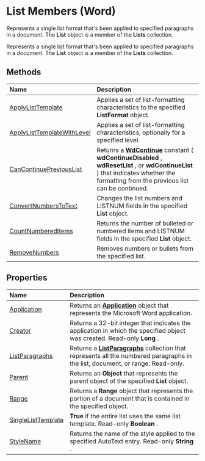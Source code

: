 
# List Members (Word)
Represents a single list format that's been applied to specified paragraphs in a document. The  **List** object is a member of the **Lists** collection.

Represents a single list format that's been applied to specified paragraphs in a document. The  **List** object is a member of the **Lists** collection.


## Methods



|**Name**|**Description**|
|:-----|:-----|
|[ApplyListTemplate](55fbbdef-880b-5b3c-ada3-4f8d423c68b3.md)|Applies a set of list-formatting characteristics to the specified  **ListFormat** object.|
|[ApplyListTemplateWithLevel](19c380d0-0599-72e2-b8ee-56ac7536d16c.md)|Applies a set of list-formatting characteristics, optionally for a specified level.|
|[CanContinuePreviousList](5e235969-27ee-22eb-61ba-2b52a23447aa.md)|Returns a  **[WdContinue](d0cec752-c3d7-bcbe-9065-60b319490558.md)** constant ( **wdContinueDisabled** , **wdResetList** , or **wdContinueList** ) that indicates whether the formatting from the previous list can be continued.|
|[ConvertNumbersToText](302fc63e-626c-fb16-0514-25a2d6381363.md)|Changes the list numbers and LISTNUM fields in the specified  **List** object.|
|[CountNumberedItems](72f3b9ae-727b-66ef-3c91-71f88780e827.md)|Returns the number of bulleted or numbered items and LISTNUM fields in the specified  **List** object.|
|[RemoveNumbers](c73505dd-34aa-5241-a7b8-bf2ac37b1a76.md)|Removes numbers or bullets from the specified list.|

## Properties



|**Name**|**Description**|
|:-----|:-----|
|[Application](446896ff-858a-7fa1-a836-11710bd5c500.md)|Returns an  **[Application](d1cf6f8f-4e88-bf01-93b4-90a83f79cb44.md)** object that represents the Microsoft Word application.|
|[Creator](abcf7f1f-8332-29ed-599f-b986a4196f67.md)|Returns a 32-bit integer that indicates the application in which the specified object was created. Read-only  **Long** .|
|[ListParagraphs](3360f8dd-155a-3b44-1b0c-395ddbac2b51.md)|Returns a  **[ListParagraphs](759c510b-bca1-0b4b-005c-5a3783dd8e96.md)** collection that represents all the numbered paragraphs in the list, document, or range. Read-only.|
|[Parent](3c545ab4-13f6-94d7-4c4d-63922c58585a.md)|Returns an  **Object** that represents the parent object of the specified **List** object.|
|[Range](f078066b-9e8d-20a2-79af-5b93dc50bed7.md)|Returns a  **Range** object that represents the portion of a document that is contained in the specified object.|
|[SingleListTemplate](c6a7f98e-78ca-6d1d-547e-99fa609f517e.md)| **True** if the entire list uses the same list template. Read-only **Boolean** .|
|[StyleName](3d55f975-f6a8-b201-6fd2-e2459fdd048e.md)|Returns the name of the style applied to the specified AutoText entry. Read-only  **String** .|
